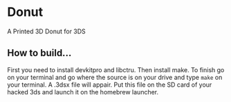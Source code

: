 # Donut
A Printed 3D Donut for 3DS

## How to build...
First you need to install devkitpro and libctru.
Then install make.
To finish go on your terminal and go where the source is on your drive and type ```make``` on your terminal.
A .3dsx file will appair. Put this file on the SD card of your hacked 3ds and launch it on the homebrew launcher.
